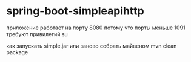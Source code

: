 # spring-boot-simpleapihttp

приложение работает на порту 8080 потому что порты меньше 1091 требуют привилегий su

как запускать simple.jar или заново собрать майвеном mvn clean package
